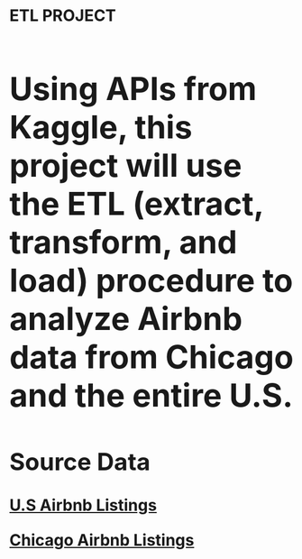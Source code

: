 <Strong><h1> ETL PROJECT <h1></Strong>
  <p> Using APIs from Kaggle, this project will use the ETL (extract, transform, and load) procedure to analyze Airbnb data from Chicago and the entire U.S. <p> 

<Strong><h2> Source Data </h2></Strong>
  <p>
    <a href="https://www.kaggle.com/rudymizrahi/airbnb-listings-in-major-us-cities-deloitte-ml"> U.S Airbnb Listings</a>
  </p>
  <p>
    <a href="https://www.kaggle.com/jinbonnie/chicago-airbnb-open-data/version/1"> Chicago Airbnb Listings </a>
 

